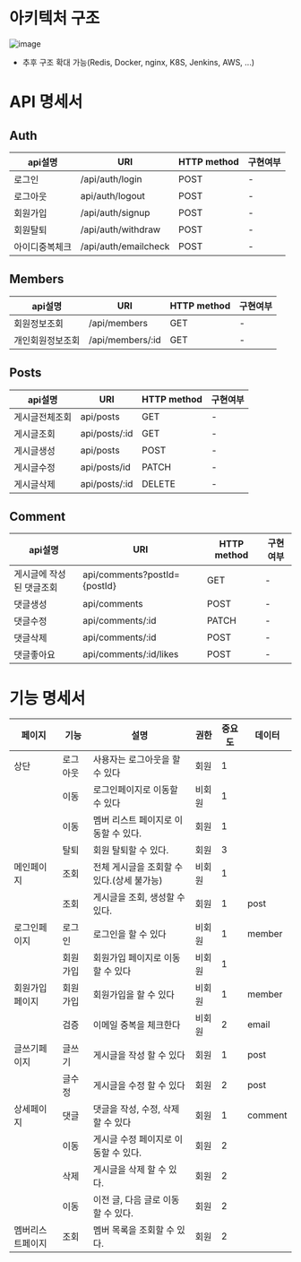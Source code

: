 # 아키텍처 구조
![image](https://github.com/user-attachments/assets/f685c46b-f4f6-4a52-b534-6efc3bbff4b4)

+ 추후 구조 확대 가능(Redis, Docker, nginx, K8S, Jenkins, AWS, ...) 

# API 명세서
## Auth
|api설명|URI|HTTP method|구현여부|
|---|---|---|---|
|로그인|/api/auth/login|POST|-|
|로그아웃|api/auth/logout|POST|-|
|회원가입|/api/auth/signup|POST|-|
|회원탈퇴|/api/auth/withdraw|POST|-|
|아이디중복체크|/api/auth/emailcheck|POST|-|

## Members
|api설명|URI|HTTP method|구현여부|
|---|---|---|---|
|회원정보조회|/api/members|GET|-|
|개인회원정보조회|/api/members/:id|GET|-|

## Posts
|api설명|URI|HTTP method|구현여부|
|---|---|---|---|
|게시글전체조회|api/posts|GET|-|
|게시글조회|api/posts/:id|GET|-|
|게시글생성|api/posts|POST|-|
|게시글수정|api/posts/id|PATCH|-|
|게시글삭제|api/posts/:id|DELETE|-|

## Comment
|api설명|URI|HTTP method|구현여부|
|---|---|---|---|
|게시글에 작성된 댓글조회|api/comments?postId={postId}|GET|-|
|댓글생성|api/comments|POST|-|
|댓글수정|api/comments/:id|PATCH|-|
|댓글삭제|api/comments/:id|POST|-|
|댓글좋아요|api/comments/:id/likes|POST|-|


# 기능 명세서

|페이지|기능|설명|권한|중요도|데이터|
|---|---|---|---|---|---|
|상단|로그아웃|사용자는 로그아웃을 할 수 있다|회원|1||
||이동|로그인페이지로 이동할 수 있다|비회원|1||
||이동|멤버 리스트 페이지로 이동할 수 있다.|회원|1||
||탈퇴|회원 탈퇴할 수 있다.|회원|3||
|메인페이지|조회|전체 게시글을 조회할 수 있다.(상세 불가능)|비회원|1||
||조회|게시글을 조회, 생성할 수 있다.|회원|1|post|
|로그인페이지|로그인|로그인을 할 수 있다|비회원|1|member|
||회원가입|회원가입 페이지로 이동할 수 있다|비회원|1||
|회원가입페이지|회원가입|회원가입을 할 수 있다|비회원|1|member|
||검증|이메일 중복을 체크한다|비회원|2|email|
|글쓰기페이지|글쓰기|게시글을 작성 할 수 있다|회원|1|post|
||글수정|게시글을 수정 할 수 있다|회원|2|post|
|상세페이지|댓글|댓글을 작성, 수정, 삭제 할 수 있다|회원|1|comment|
||이동|게시글 수정 페이지로 이동할 수 있다.|회원|2||
||삭제|게시글을 삭제 할 수 있다.|회원|2||
||이동|이전 글, 다음 글로 이동할 수 있다.|회원|2||
|멤버리스트페이지|조회|멤버 목록을 조회할 수 있다.|회원|2||

